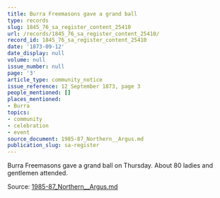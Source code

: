 ```yaml
---
title: Burra Freemasons gave a grand ball
type: records
slug: 1845_76_sa_register_content_25410
url: /records/1845_76_sa_register_content_25410/
record_id: 1845_76_sa_register_content_25410
date: '1873-09-12'
date_display: null
volume: null
issue_number: null
page: '3'
article_type: community_notice
issue_reference: 12 September 1873, page 3
people_mentioned: []
places_mentioned:
- Burra
topics:
- community
- celebration
- event
source_document: 1985-87_Northern__Argus.md
publication_slug: sa-register
---
```


Burra Freemasons gave a grand ball on Thursday.  About 80 ladies and gentlemen attended.

Source: [1985-87_Northern__Argus.md](/downloads/markdown/1985-87_Northern__Argus.md)
